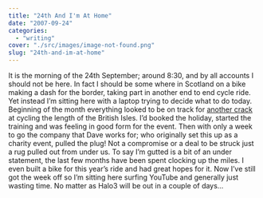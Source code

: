 ```yaml
---
title: "24th And I'm At Home"
date: "2007-09-24"
categories: 
  - "writing"
cover: "./src/images/image-not-found.png"
slug: "24th-and-im-at-home"
---
```


It is the morning of the 24th September; around 8:30, and by all accounts I should not be here. In fact I should be some where in Scotland on a bike making a dash for the border, taking part in another end to end cycle ride. Yet instead I’m sitting here with a laptop trying to decide what to do today. Beginning of the month everything looked to be on track for [another crack](https://adamchamberlin.info/post/1424992429/end2end-redux) at cycling the length of the British Isles. I’d booked the holiday, started the training and was feeling in good form for the event. Then with only a week to go the company that Dave works for; who originally set this up as a charity event, pulled the plug! Not a compromise or a deal to be struck just a rug pulled out from under us. To say I’m gutted is a bit of an under statement, the last few months have been spent clocking up the miles. I even built a bike for this year’s ride and had great hopes for it. Now I’ve still got the week off so I’m sitting here surfing YouTube and generally just wasting time. No matter as Halo3 will be out in a couple of days…
